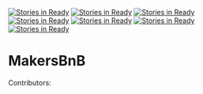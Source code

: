 [![Stories in Ready](https://badge.waffle.io/James-SteelX/makersbnb.png?label=ready&title=Ready)](https://waffle.io/James-SteelX/makersbnb)
[![Stories in Ready](https://badge.waffle.io/jamesstonehill/makersBnB.png?label=ready&title=Ready)](https://waffle.io/jamesstonehill/makersBnB)
[![Stories in Ready](https://badge.waffle.io/johnnydee8/MakersBnB.png?label=ready&title=Ready)](https://waffle.io/johnnydee8/MakersBnB)
[![Stories in Ready](https://badge.waffle.io/benjamin-white/makersbnb.png?label=ready&title=Ready)](https://waffle.io/benjamin-white/makersbnb)
[![Stories in Ready](https://badge.waffle.io/sdawes/MakersBnB.png?label=ready&title=Ready)](https://waffle.io/sdawes/MakersBnB)
[![Stories in Ready](https://badge.waffle.io/sdawes/MakersBnB.png?label=ready&title=Ready)](https://waffle.io/sdawes/MakersBnB)
[![Stories in Ready](https://badge.waffle.io/elibar-uk/MakersBnB.png?label=ready&title=Ready)](https://waffle.io/elibar-uk/MakersBnB)
# MakersBnB
Contributors: 
